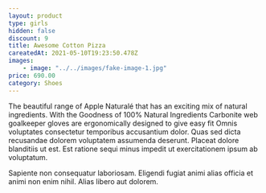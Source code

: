 ```yaml
---
layout: product
type: girls
hidden: false
discount: 9
title: Awesome Cotton Pizza
careatedAt: 2021-05-10T19:23:50.478Z
images:
    - image: "../../images/fake-image-1.jpg"
price: 690.00
category: Shoes
---
```

The beautiful range of Apple Naturalé that has an exciting mix of natural ingredients. With the Goodness of 100% Natural Ingredients
Carbonite web goalkeeper gloves are ergonomically designed to give easy fit
Omnis voluptates consectetur temporibus accusantium dolor. Quas sed dicta recusandae dolorem voluptatem assumenda deserunt. Placeat dolore blanditiis ut est. Est ratione sequi minus impedit ut exercitationem ipsum ab voluptatum.
 Sapiente non consequatur laboriosam. Eligendi fugiat animi alias officia et animi non enim nihil. Alias libero aut dolorem.
